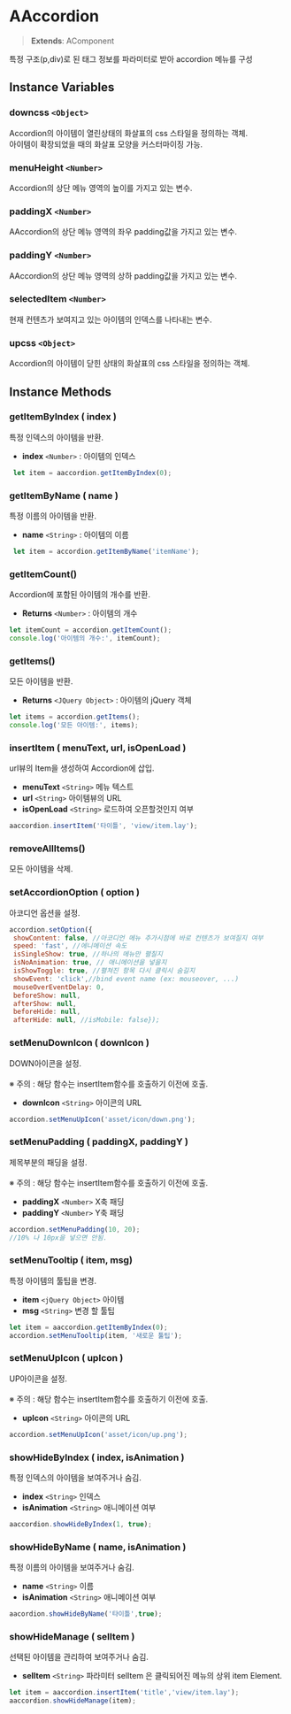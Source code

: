 # AAccordion  
> **Extends**: AComponent
  
특정 구조(p,div)로 된 태그 정보를 파라미터로 받아 accordion 메뉴를 구성
  
## Instance Variables
  
  
### downcss `<Object>`   
  
Accordion의 아이템이 열린상태의 화살표의 css 스타일을 정의하는 객체.<br/>아이템이 확장되었을 때의 화살표 모양을 커스터마이징 가능.
  
  
### menuHeight `<Number>`  
  
Accordion의 상단 메뉴 영역의 높이를 가지고 있는 변수.  
  
  
### paddingX `<Number>`  
  
AAccordion의 상단 메뉴 영역의 좌우 padding값을 가지고 있는 변수.  
  
  
### paddingY `<Number>`  
  
AAccordion의 상단 메뉴 영역의 상하 padding값을 가지고 있는 변수.  
  
  
### selectedItem `<Number>`  
  
현재 컨텐츠가 보여지고 있는 아이템의 인덱스를 나타내는 변수.
  
  
### upcss `<Object>`
  
Accordion의 아이템이 닫힌 상태의 화살표의 css 스타일을 정의하는 객체.  

  
## Instance Methods  
  
### getItemByIndex ( index )  
  
특정 인덱스의 아이템을 반환.  
  
- **index** `<Number>` : 아이템의 인덱스 

```javascript
 let item = aaccordion.getItemByIndex(0);  
```
  
### getItemByName ( name )  
  
특정 이름의 아이템을 반환.  
  
- **name** `<String>` : 아이템의 이름 

```javascript
 let item = accordion.getItemByName('itemName');
```
  
### getItemCount()  
  
Accordion에 포함된 아이템의 개수를 반환.  
  
- **Returns** `<Number>`  : 아이템의 개수

```javascript
let itemCount = accordion.getItemCount(); 
console.log('아이템의 개수:', itemCount);
``` 
 
  
### getItems()  
  
모든 아이템을 반환.  
  
- **Returns** `<JQuery Object>` : 아이템의 jQuery 객체  

```javascript
let items = accordion.getItems(); 
console.log('모든 아이템:', items);
```
  
### insertItem ( menuText, url, isOpenLoad )  
  
url뷰의 Item을 생성하여 Accordion에 삽입.  
  
- **menuText** `<String>` 메뉴 텍스트  
- **url** `<String>` 아이템뷰의 URL  
- **isOpenLoad** `<String>` 로드하여 오픈할것인지 여부  
  
```js  
aaccordion.insertItem('타이틀', 'view/item.lay');  
```  
  
  
### removeAllItems()  
  
모든 아이템을 삭제.  
  
### setAccordionOption ( option )  
  
아코디언 옵션을 설정.  

```js  
accordion.setOption({  
 showContent: false, //아코디언 메뉴 추가시점에 바로 컨텐츠가 보여질지 여부  
 speed: 'fast', //에니메이션 속도  
 isSingleShow: true, //하나의 메뉴만 펼칠지  
 isNoAnimation: true, // 애니메이션을 넣을지         
 isShowToggle: true, //펼쳐진 항목 다시 클릭시 숨길지  
 showEvent: 'click',//bind event name (ex: mouseover, ...)
 mouseOverEventDelay: 0,     
 beforeShow: null,  
 afterShow: null, 
 beforeHide: null, 
 afterHide: null, //isMobile: false});  
```

### setMenuDownIcon ( downIcon )  

DOWN아이콘을 설정. <br><br> ※ 주의 : 해당 함수는 insertItem함수를 호출하기 이전에 호출.  
  
- **downIcon** `<String>` 아이콘의 URL  

```js  
accordion.setMenuUpIcon('asset/icon/down.png');  
```
  
### setMenuPadding ( paddingX, paddingY )  
  
제목부분의 패딩을 설정. <br><br> ※ 주의 : 해당 함수는 insertItem함수를 호출하기 이전에 호출.  
  
- **paddingX** `<Number>` X축 패딩  
- **paddingY** `<Number>` Y축 패딩  
  
```js  
accordion.setMenuPadding(10, 20);  
//10% 나 10px을 넣으면 안됨.  
```  
  
### setMenuTooltip ( item, msg)  
  
특정 아이템의 툴팁을 변경.  
  
- **item** `<jQuery Object>` 아이템  
- **msg** `<String>` 변경 할 툴팁  
  
```js  
let item = aaccordion.getItemByIndex(0);  
accordion.setMenuTooltip(item, '새로운 툴팁');  
```  
  
### setMenuUpIcon ( upIcon )  
  
UP아이콘을 설정. <br><br> ※ 주의 : 해당 함수는 insertItem함수를 호출하기 이전에 호출.  
  
- **upIcon** `<String>` 아이콘의 URL  
  
```js  
accordion.setMenuUpIcon('asset/icon/up.png');  
```  
  
  
### showHideByIndex ( index, isAnimation )  
  
특정 인덱스의 아이템을 보여주거나 숨김.  
  
- **index** `<String>` 인덱스  
- **isAnimation** `<String>` 애니메이션 여부  
  
```js  
aaccordion.showHideByIndex(1, true);  
```  
  
  
### showHideByName ( name, isAnimation )  
  
특정 이름의 아이템을 보여주거나 숨김.  
  
- **name** `<String>` 이름  
- **isAnimation** `<String>` 애니메이션 여부  
  
```js  
aacordion.showHideByName('타이틀',true);  
```  
  
  
### showHideManage ( selItem )  
  
선택된 아이템을 관리하여 보여주거나 숨김.
  
- **selItem** `<String>` 파라미터 selItem 은 클릭되어진 메뉴의 상위 item Element.  
  
```js  
let item = aaccordion.insertItem('title','view/item.lay');  
aaccordion.showHideManage(item);  
```  